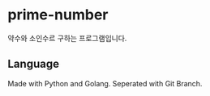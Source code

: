 # prime-number
약수와 소인수르 구하는 프로그램입니다.

## Language
Made with Python and Golang. Seperated with Git Branch.

